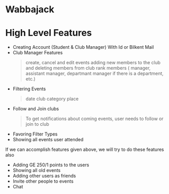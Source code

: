 # Wabbajack

# High Level Features
* Creating Account (Student & Club Manager) With Id or Bilkent Mail
* Club Manager Features 
  > create, cancel and edit events 
  > adding new members to the club and deleting members from club 
  > rank members ( manager, assistant manager, departmant manager if there is a department, etc.)
* Filtering Events 
  > date 
  > club 
  > category 
  > place
* Follow and Join clubs
  > To get notifications about coming events, user needs to follow or join to club
* Favoring Filter Types
* Showing all events user attended

If we can accomplish features given above, we will try to do these features also
* Adding GE 250/1 points to the users
* Showing all old events
* Adding other users as friends
* Invite other people to events
* Chat


